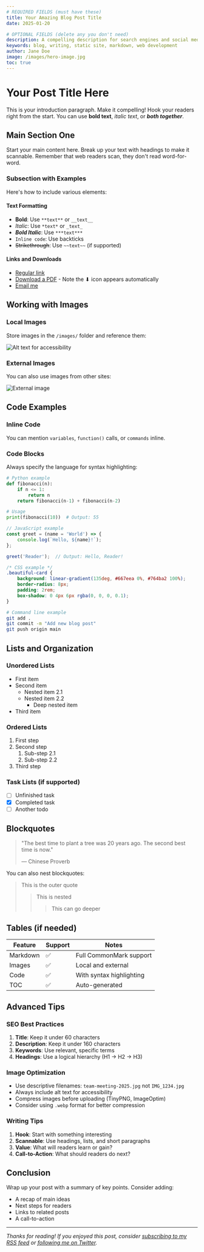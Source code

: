 ```yaml
---
# REQUIRED FIELDS (must have these)
title: Your Amazing Blog Post Title
date: 2025-01-20

# OPTIONAL FIELDS (delete any you don't need)
description: A compelling description for search engines and social media previews. Keep it under 160 characters for best results.
keywords: blog, writing, static site, markdown, web development
author: Jane Doe
image: /images/hero-image.jpg
toc: true
---
```


# Your Post Title Here

This is your introduction paragraph. Make it compelling! Hook your readers right from the start. You can use **bold text**, *italic text*, or ***both together***.

## Main Section One

Start your main content here. Break up your text with headings to make it scannable. Remember that web readers scan, they don't read word-for-word.

### Subsection with Examples

Here's how to include various elements:

#### Text Formatting

- **Bold**: Use `**text**` or `__text__`
- *Italic*: Use `*text*` or `_text_`
- ***Bold Italic***: Use `***text***`
- `Inline code`: Use backticks
- ~~Strikethrough~~: Use `~~text~~` (if supported)

#### Links and Downloads

- [Regular link](https://example.com)
- [Download a PDF](/documents/guide.pdf) - Note the ⬇ icon appears automatically
- [Email me](mailto:you@example.com)

## Working with Images

### Local Images

Store images in the `/images/` folder and reference them:

![Alt text for accessibility](/images/example.jpg)

### External Images

You can also use images from other sites:

![External image](https://via.placeholder.com/800x400)

## Code Examples

### Inline Code

You can mention `variables`, `function()` calls, or `commands` inline.

### Code Blocks

Always specify the language for syntax highlighting:

```python
# Python example
def fibonacci(n):
    if n <= 1:
        return n
    return fibonacci(n-1) + fibonacci(n-2)

# Usage
print(fibonacci(10))  # Output: 55
```

```javascript
// JavaScript example
const greet = (name = 'World') => {
    console.log(`Hello, ${name}!`);
};

greet('Reader');  // Output: Hello, Reader!
```

```css
/* CSS example */
.beautiful-card {
    background: linear-gradient(135deg, #667eea 0%, #764ba2 100%);
    border-radius: 8px;
    padding: 2rem;
    box-shadow: 0 4px 6px rgba(0, 0, 0, 0.1);
}
```

```bash
# Command line example
git add .
git commit -m "Add new blog post"
git push origin main
```

## Lists and Organization

### Unordered Lists

- First item
- Second item
  - Nested item 2.1
  - Nested item 2.2
    - Deep nested item
- Third item

### Ordered Lists

1. First step
2. Second step
   1. Sub-step 2.1
   2. Sub-step 2.2
3. Third step

### Task Lists (if supported)

- [ ] Unfinished task
- [x] Completed task
- [ ] Another todo

## Blockquotes

> "The best time to plant a tree was 20 years ago. The second best time is now."
> 
> — Chinese Proverb

You can also nest blockquotes:

> This is the outer quote
>> This is nested
>>> This can go deeper

## Tables (if needed)

| Feature | Support | Notes |
|---------|---------|-------|
| Markdown | ✅ | Full CommonMark support |
| Images | ✅ | Local and external |
| Code | ✅ | With syntax highlighting |
| TOC | ✅ | Auto-generated |

## Advanced Tips

### SEO Best Practices

1. **Title**: Keep it under 60 characters
2. **Description**: Keep it under 160 characters
3. **Keywords**: Use relevant, specific terms
4. **Headings**: Use a logical hierarchy (H1 → H2 → H3)

### Image Optimization

- Use descriptive filenames: `team-meeting-2025.jpg` not `IMG_1234.jpg`
- Always include alt text for accessibility
- Compress images before uploading (TinyPNG, ImageOptim)
- Consider using `.webp` format for better compression

### Writing Tips

1. **Hook**: Start with something interesting
2. **Scannable**: Use headings, lists, and short paragraphs
3. **Value**: What will readers learn or gain?
4. **Call-to-Action**: What should readers do next?

## Conclusion

Wrap up your post with a summary of key points. Consider adding:

- A recap of main ideas
- Next steps for readers
- Links to related posts
- A call-to-action

---

*Thanks for reading! If you enjoyed this post, consider [subscribing to my RSS feed](/rss.xml) or [following me on Twitter](https://twitter.com/yourusername).*